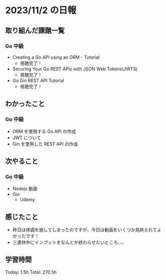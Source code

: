 # 2023/11/2 の日報

## 取り組んだ課題一覧

### Go 中級

- Creating a Go API using an ORM - Tutorial
  - 視聴完了！
- Securing Your Go REST APIs with JSON Web Tokens(JWTS)
  - 視聴完了！
- Go Gin REST API Tutorial
  - 視聴完了！

## わかったこと

### Go 中級

- ORM を使用する Go API の作成
- JWT について
- Gin を使用した REST API の作成

## 次やること

### Go 中級

- Nodejs 動画
- Gin
  - Udemy

## 感じたこと

- 昨日は体調を崩してしまったのですが、今日は動画をいくつか見終えれてよかったです！
- 三連休中にインプットをなんとか終わらせたいところ、、、

## 学習時間

Today: 1.5h
Total: 270.5h

